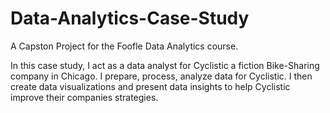 # Data-Analytics-Case-Study
A Capston Project for the Foofle Data Analytics course.

In this case study, I act as a data analyst for Cyclistic a fiction Bike-Sharing company in Chicago. I prepare, process, analyze data for Cyclistic. I then create data visualizations and present data insights to help Cyclistic improve their companies strategies.
